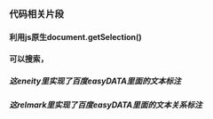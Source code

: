 <!--
 * @Description: 
 * @Autor: yetm
 * @Date: 2020-04-01 09:09:42
 * @LastEditors: yetm
 * @LastEditTime: 2020-04-01 09:22:10
 -->
### 代码相关片段
#### 利用js原生document.getSelection()
#### 可以搜索，
##### 这eneity里实现了百度easyDATA里面的文本标注
##### 这relmark里实现了百度easyDATA里面的文本关系标注
